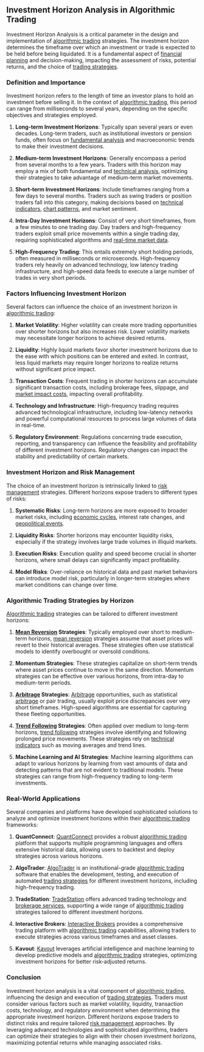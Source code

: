 ## Investment Horizon Analysis in Algorithmic Trading

Investment Horizon Analysis is a critical parameter in the design and implementation of [algorithmic trading](../a/algorithmic_trading.md) strategies. The investment horizon determines the timeframe over which an investment or trade is expected to be held before being liquidated. It is a fundamental aspect of [financial planning](../f/financial_planning.md) and decision-making, impacting the assessment of risks, potential returns, and the choice of [trading strategies](../t/trading_strategies.md).

### Definition and Importance

Investment horizon refers to the length of time an investor plans to hold an investment before selling it. In the context of [algorithmic trading](../a/algorithmic_trading.md), this period can range from milliseconds to several years, depending on the specific objectives and strategies employed. 

1. **Long-term Investment Horizons**: Typically span several years or even decades. Long-term traders, such as institutional investors or pension funds, often focus on [fundamental analysis](../f/fundamental_analysis.md) and macroeconomic trends to make their investment decisions.

2. **Medium-term Investment Horizons**: Generally encompass a period from several months to a few years. Traders with this horizon may employ a mix of both fundamental and [technical analysis](../t/technical_analysis.md), optimizing their strategies to take advantage of medium-term market movements.

3. **Short-term Investment Horizons**: Include timeframes ranging from a few days to several months. Traders such as swing traders or position traders fall into this category, making decisions based on [technical indicators](../t/technical_indicators.md), [chart patterns](../c/chart_patterns.md), and market sentiment.

4. **Intra-Day Investment Horizons**: Consist of very short timeframes, from a few minutes to one trading day. Day traders and high-frequency traders exploit small price movements within a single trading day, requiring sophisticated algorithms and [real-time market data](../r/real-time_market_data.md).

5. **High-Frequency Trading**: This entails extremely short holding periods, often measured in milliseconds or microseconds. High-frequency traders rely heavily on advanced technology, low latency trading infrastructure, and high-speed data feeds to execute a large number of trades in very short periods.

### Factors Influencing Investment Horizon

Several factors can influence the choice of an investment horizon in [algorithmic trading](../a/algorithmic_trading.md):

1. **Market Volatility**: Higher volatility can create more trading opportunities over shorter horizons but also increases risk. Lower volatility markets may necessitate longer horizons to achieve desired returns.

2. **Liquidity**: Highly liquid markets favor shorter investment horizons due to the ease with which positions can be entered and exited. In contrast, less liquid markets may require longer horizons to realize returns without significant price impact.

3. **Transaction Costs**: Frequent trading in shorter horizons can accumulate significant transaction costs, including brokerage fees, slippage, and [market impact costs](../m/market_impact_costs.md), impacting overall profitability.

4. **Technology and Infrastructure**: High-frequency trading requires advanced technological infrastructure, including low-latency networks and powerful computational resources to process large volumes of data in real-time.

5. **Regulatory Environment**: Regulations concerning trade execution, reporting, and transparency can influence the feasibility and profitability of different investment horizons. Regulatory changes can impact the stability and predictability of certain markets.

### Investment Horizon and Risk Management

The choice of an investment horizon is intrinsically linked to [risk management](../r/risk_management.md) strategies. Different horizons expose traders to different types of risks:

1. **Systematic Risks**: Long-term horizons are more exposed to broader market risks, including [economic cycles](../e/economic_cycles.md), interest rate changes, and [geopolitical events](../g/geopolitical_events.md).

2. **Liquidity Risks**: Shorter horizons may encounter liquidity risks, especially if the strategy involves large trade volumes in illiquid markets.

3. **Execution Risks**: Execution quality and speed become crucial in shorter horizons, where small delays can significantly impact profitability.

4. **Model Risks**: Over-reliance on historical data and past market behaviors can introduce model risk, particularly in longer-term strategies where market conditions can change over time.

### Algorithmic Trading Strategies by Horizon

[Algorithmic trading](../a/algorithmic_trading.md) strategies can be tailored to different investment horizons:

1. **[Mean Reversion](../m/mean_reversion.md) Strategies**: Typically employed over short to medium-term horizons, [mean reversion](../m/mean_reversion.md) strategies assume that asset prices will revert to their historical averages. These strategies often use statistical models to identify overbought or oversold conditions.

2. **Momentum Strategies**: These strategies capitalize on short-term trends where asset prices continue to move in the same direction. Momentum strategies can be effective over various horizons, from intra-day to medium-term periods.

3. **[Arbitrage](../a/arbitrage.md) Strategies**: [Arbitrage](../a/arbitrage.md) opportunities, such as statistical [arbitrage](../a/arbitrage.md) or pair trading, usually exploit price discrepancies over very short timeframes. High-speed algorithms are essential for capturing these fleeting opportunities.

4. **[Trend Following](../t/trend_following.md) Strategies**: Often applied over medium to long-term horizons, [trend following](../t/trend_following.md) strategies involve identifying and following prolonged price movements. These strategies rely on [technical indicators](../t/technical_indicators.md) such as moving averages and trend lines.

5. **Machine Learning and AI Strategies**: Machine learning algorithms can adapt to various horizons by learning from vast amounts of data and detecting patterns that are not evident to traditional models. These strategies can range from high-frequency trading to long-term investments.

### Real-World Applications

Several companies and platforms have developed sophisticated solutions to analyze and optimize investment horizons within their [algorithmic trading](../a/algorithmic_trading.md) frameworks:

1. **QuantConnect**: [QuantConnect](https://www.quantconnect.com) provides a robust [algorithmic trading](../a/algorithmic_trading.md) platform that supports multiple programming languages and offers extensive historical data, allowing users to backtest and deploy strategies across various horizons.

2. **AlgoTrader**: [AlgoTrader](https://www.algotrader.com) is an institutional-grade [algorithmic trading](../a/algorithmic_trading.md) software that enables the development, testing, and execution of automated [trading strategies](../t/trading_strategies.md) for different investment horizons, including high-frequency trading.

3. **TradeStation**: [TradeStation](https://www.tradestation.com) offers advanced trading technology and [brokerage services](../b/brokerage_services.md), supporting a wide range of [algorithmic trading](../a/algorithmic_trading.md) strategies tailored to different investment horizons.

4. **Interactive Brokers**: [Interactive Brokers](https://www.interactivebrokers.com) provides a comprehensive trading platform with [algorithmic trading](../a/algorithmic_trading.md) capabilities, allowing traders to execute strategies across various timeframes and asset classes.

5. **Kavout**: [Kavout](https://www.kavout.com) leverages artificial intelligence and machine learning to develop predictive models and [algorithmic trading](../a/algorithmic_trading.md) strategies, optimizing investment horizons for better risk-adjusted returns.

### Conclusion

Investment horizon analysis is a vital component of [algorithmic trading](../a/algorithmic_trading.md), influencing the design and execution of [trading strategies](../t/trading_strategies.md). Traders must consider various factors such as market volatility, liquidity, transaction costs, technology, and regulatory environment when determining the appropriate investment horizon. Different horizons expose traders to distinct risks and require tailored [risk management](../r/risk_management.md) approaches. By leveraging advanced technologies and sophisticated algorithms, traders can optimize their strategies to align with their chosen investment horizons, maximizing potential returns while managing associated risks.
